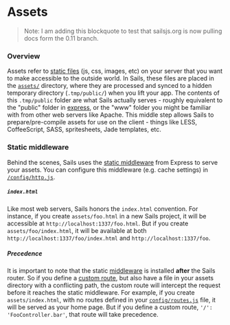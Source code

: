 # Assets
> Note: I am adding this blockquote to test that sailsjs.org is now pulling docs form the 0.11 branch.
### Overview

Assets refer to [static files](http://en.wikipedia.org/wiki/Static_web_page) (js, css, images, etc) on your server that you want to make accessible to the outside world. In Sails, these files are placed in the [`assets/`](http://sailsjs.org/documentation/anatomy/myApp/assets) directory, where they are processed and synced to a hidden temporary directory (`.tmp/public/`) when you lift your app. The contents of this `.tmp/public` folder are what Sails actually serves - roughly equivalent to the "public" folder in [express](https://github.com/expressjs), or the "www" folder you might be familiar with from other web servers like Apache.  This middle step allows Sails to prepare/pre-compile assets for use on the client - things like LESS, CoffeeScript, SASS, spritesheets, Jade templates, etc.

### Static middleware

Behind the scenes, Sails uses the [static middleware](http://www.senchalabs.org/connect/static.html) from Express to serve your assets. You can configure this middleware (e.g. cache settings) in [`/config/http.js`](http://sailsjs.org/documentation/reference/sails.config/sails.config.http.html).

##### `index.html`
Like most web servers, Sails honors the `index.html` convention.  For instance, if you create `assets/foo.html` in a new Sails project, it will be accessible at `http://localhost:1337/foo.html`.  But if you create `assets/foo/index.html`, it will be available at both `http://localhost:1337/foo/index.html` and `http://localhost:1337/foo`.

##### Precedence
It is important to note that the static [middleware](http://stephensugden.com/middleware_guide/) is installed **after** the Sails router.  So if you define a [custom route](http://sailsjs.org/documentation/concepts/Routes?q=custom-routes), but also have a file in your assets directory with a conflicting path, the custom route will intercept the request before it reaches the static middleware. For example, if you create `assets/index.html`, with no routes defined in your [`config/routes.js`](http://sailsjs.org/documentation/reference/sails.config/sails.config.routes.html) file, it will be served as your home page.  But if you define a custom route, `'/': 'FooController.bar'`, that route will take precedence.



<docmeta name="displayName" value="Assets">
